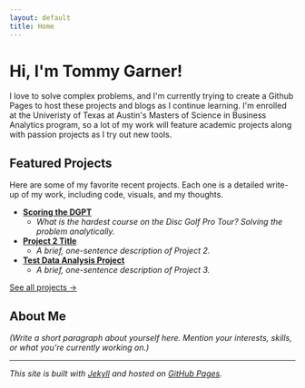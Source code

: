 ```yaml
---
layout: default
title: Home
---
```


# Hi, I'm Tommy Garner!

I love to solve complex problems, and I'm currently trying to create a Github Pages to host these projects and blogs as I continue learning. I'm enrolled at the Univeristy of Texas at Austin's Masters of Science in Business Analytics program, so a lot of my work will feature academic projects along with passion projects as I try out new tools.

## Featured Projects

Here are some of my favorite recent projects. Each one is a detailed write-up of my work, including code, visuals, and my thoughts.

* **[Scoring the DGPT](https://tommygarner.github.io/2025/08/24/scoring-the-dgpt.html)**
    * *What is the hardest course on the Disc Golf Pro Tour? Solving the problem analytically.*
* **[Project 2 Title](URL_to_Project_2_Page)**
    * *A brief, one-sentence description of Project 2.*
* **[Test Data Analysis Project](/projects/test-data-analysis-project.html)**
    * *A brief, one-sentence description of Project 3.*

[See all projects →](URL_to_your_projects_page_if_you_create_one)

## About Me

*(Write a short paragraph about yourself here. Mention your interests, skills, or what you're currently working on.)*

---

*This site is built with [Jekyll](https://jekyllrb.com/) and hosted on [GitHub Pages](https://docs.github.com/en/pages).*
